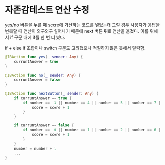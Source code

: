 # 자존감테스트 연산 수정

yes/no 버튼을 누를 때 score에 가산하는 코드를 넣었는데 그럴 경우 사용자가 응답을 번복할 때 연산이 와구와구 일어나기 때문에 next 버튼 뒤로 연산을 옮겼다. 이를 위해서 if 구문 내에 if를 한 번 더 썼다.

if + else if 조합이나 switch 구문도 고려했으나 적절하지 않은 듯해서 탈락함.


```swift
@IBAction func yes(_ sender: Any) {
    curruntAnswer = true
}

@IBAction func no(_ sender: Any) {
    curruntAnswer = false
}

@IBAction func nextButton(_ sender: Any) {
    if curruntAnswer == true {
        if number ==  3 || number == 4 || number == 5 || number == 7 || number == 9 || number == 11 || number == 16 || number == 17  {
            score = score + 1
        }
    }

    if curruntAnswer == false {
        if number ==  0 || number == 1 || number == 2 || number == 6 || number == 8 || number == 10 || number == 12 || number == 13 || number == 14 || number == 15   {
            score = score + 1
        }
    }
    number = number + 1
    ...
} 
```
